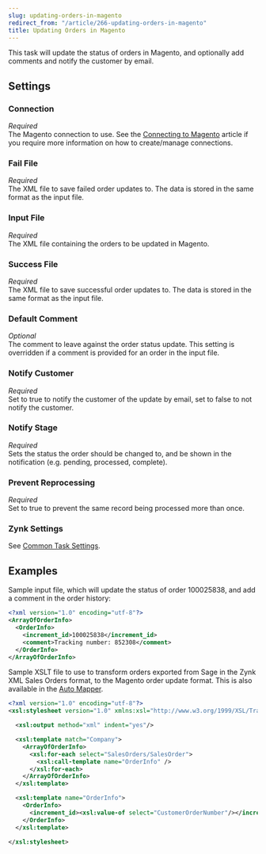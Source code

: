 ```yaml
---
slug: updating-orders-in-magento
redirect_from: "/article/266-updating-orders-in-magento"
title: Updating Orders in Magento
---
```

This task will update the status of orders in Magento, and optionally add comments and notify the customer by email.

## Settings
### Connection
_Required_  
The Magento connection to use. See the [Connecting to Magento](connecting-to-magento) article if you require more information on how to create/manage connections.

### Fail File
_Required_  
The XML file to save failed order updates to. The data is stored in the same format as the input file.

### Input File
_Required_  
The XML file containing the orders to be updated in Magento.

### Success File
_Required_  
The XML file to save successful order updates to. The data is stored in the same format as the input file.

### Default Comment
_Optional_  
The comment to leave against the order status update. This setting is overridden if a comment is provided for an order in the input file.

### Notify Customer
_Required_  
Set to true to notify the customer of the update by email, set to false to not notify the customer.

### Notify Stage
_Required_  
Sets the status the order should be changed to, and be shown in the notification (e.g. pending, processed, complete).

### Prevent Reprocessing
_Required_  
Set to true to prevent the same record being processed more than once.

### Zynk Settings
See [Common Task Settings](common-task-settings).

## Examples
Sample input file, which will update the status of order 100025838, and add a comment in the order history:
```xml
<?xml version="1.0" encoding="utf-8"?>
<ArrayOfOrderInfo>
  <OrderInfo>
    <increment_id>100025838</increment_id>
    <comment>Tracking number: 852308</comment>
  </OrderInfo>
</ArrayOfOrderInfo>
```

Sample XSLT file to use to transform orders exported from Sage in the Zynk XML Sales Orders format, to the Magento order update format. This is also available in the [Auto Mapper](auto-mapper).
```xml
<?xml version="1.0" encoding="utf-8"?>
<xsl:stylesheet version="1.0" xmlns:xsl="http://www.w3.org/1999/XSL/Transform">

  <xsl:output method="xml" indent="yes"/>

  <xsl:template match="Company">
    <ArrayOfOrderInfo>
      <xsl:for-each select="SalesOrders/SalesOrder">
        <xsl:call-template name="OrderInfo" />
      </xsl:for-each>
    </ArrayOfOrderInfo>
  </xsl:template>

  <xsl:template name="OrderInfo">
    <OrderInfo>
      <increment_id><xsl:value-of select="CustomerOrderNumber"/></increment_id>
    </OrderInfo>
  </xsl:template>

</xsl:stylesheet>
```